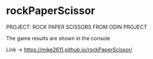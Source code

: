 # rockPaperScissor
PROJECT: ROCK PAPER SCISSORS
FROM ODIN PROJECT

The game results are shown in the console

Link -> https://mike2611.github.io/rockPaperScissor/
